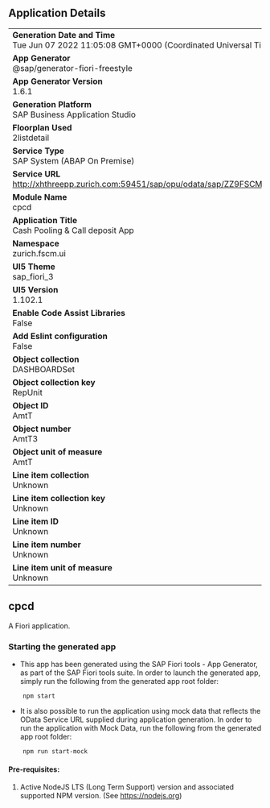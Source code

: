 ## Application Details
|               |
| ------------- |
|**Generation Date and Time**<br>Tue Jun 07 2022 11:05:08 GMT+0000 (Coordinated Universal Time)|
|**App Generator**<br>@sap/generator-fiori-freestyle|
|**App Generator Version**<br>1.6.1|
|**Generation Platform**<br>SAP Business Application Studio|
|**Floorplan Used**<br>2listdetail|
|**Service Type**<br>SAP System (ABAP On Premise)|
|**Service URL**<br>http://xhthreepp.zurich.com:59451/sap/opu/odata/sap/ZZ9FSCM_ODATA_CPCD_SRV
|**Module Name**<br>cpcd|
|**Application Title**<br>Cash Pooling &amp; Call deposit App|
|**Namespace**<br>zurich.fscm.ui|
|**UI5 Theme**<br>sap_fiori_3|
|**UI5 Version**<br>1.102.1|
|**Enable Code Assist Libraries**<br>False|
|**Add Eslint configuration**<br>False|
|**Object collection**<br>DASHBOARDSet|
|**Object collection key**<br>RepUnit|
|**Object ID**<br>AmtT|
|**Object number**<br>AmtT3|
|**Object unit of measure**<br>AmtT|
|**Line item collection**<br>Unknown|
|**Line item collection key**<br>Unknown|
|**Line item ID**<br>Unknown|
|**Line item number**<br>Unknown|
|**Line item unit of measure**<br>Unknown|

## cpcd

A Fiori application.

### Starting the generated app

-   This app has been generated using the SAP Fiori tools - App Generator, as part of the SAP Fiori tools suite.  In order to launch the generated app, simply run the following from the generated app root folder:

```
    npm start
```

- It is also possible to run the application using mock data that reflects the OData Service URL supplied during application generation.  In order to run the application with Mock Data, run the following from the generated app root folder:

```
    npm run start-mock
```

#### Pre-requisites:

1. Active NodeJS LTS (Long Term Support) version and associated supported NPM version.  (See https://nodejs.org)


